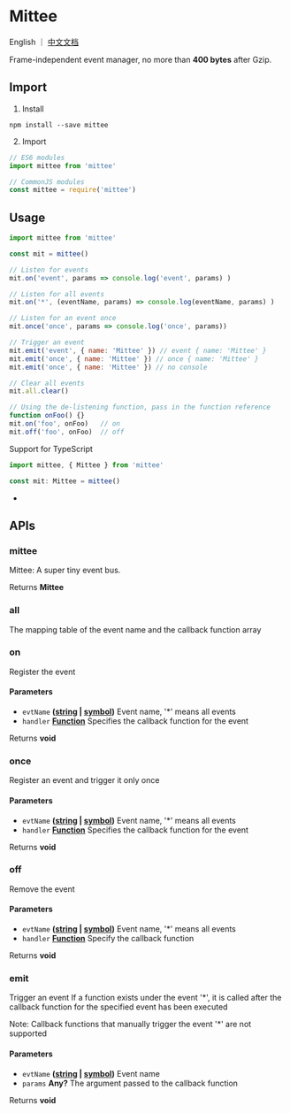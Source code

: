 # Mittee

English ｜ [中文文档](./README.zh-cn.md)

Frame-independent event manager, no more than **400 bytes** after Gzip.

## Import

1.  Install

```shell
npm install --save mittee
```

2.  Import

```javascript
// ES6 modules
import mittee from 'mittee'

// CommonJS modules
const mittee = require('mittee')
```

## Usage

```javascript
import mittee from 'mittee'

const mit = mittee()

// Listen for events
mit.on('event', params => console.log('event', params) )

// Listen for all events
mit.on('*', (eventName, params) => console.log(eventName, params) )

// Listen for an event once
mit.once('once', params => console.log('once', params))

// Trigger an event
mit.emit('event', { name: 'Mittee' }) // event { name: 'Mittee' }
mit.emit('once', { name: 'Mittee' }) // once { name: 'Mittee' }
mit.emit('once', { name: 'Mittee' }) // no console

// Clear all events
mit.all.clear()

// Using the de-listening function, pass in the function reference
function onFoo() {}
mit.on('foo', onFoo)   // on
mit.off('foo', onFoo)  // off
```

Support for TypeScript

```typescript
import mittee, { Mittee } from 'mittee'

const mit: Mittee = mittee()
```

-   

## APIs

<!-- Generated by documentation.js. Update this documentation by updating the source code. -->

### mittee

Mittee: A super tiny event bus.

Returns **Mittee** 

### all

The mapping table of the event name and the callback function array

### on

Register the event

#### Parameters

-   `evtName` **([string](https://developer.mozilla.org/docs/Web/JavaScript/Reference/Global_Objects/String) \| [symbol](https://developer.mozilla.org/docs/Web/JavaScript/Reference/Global_Objects/Symbol))** Event name, '\*' means all events
-   `handler` **[Function](https://developer.mozilla.org/docs/Web/JavaScript/Reference/Statements/function)** Specifies the callback function for the event

Returns **void** 

### once

Register an event and trigger it only once

#### Parameters

-   `evtName` **([string](https://developer.mozilla.org/docs/Web/JavaScript/Reference/Global_Objects/String) \| [symbol](https://developer.mozilla.org/docs/Web/JavaScript/Reference/Global_Objects/Symbol))** Event name, '\*' means all events
-   `handler` **[Function](https://developer.mozilla.org/docs/Web/JavaScript/Reference/Statements/function)** Specifies the callback function for the event

Returns **void** 

### off

Remove the event

#### Parameters

-   `evtName` **([string](https://developer.mozilla.org/docs/Web/JavaScript/Reference/Global_Objects/String) \| [symbol](https://developer.mozilla.org/docs/Web/JavaScript/Reference/Global_Objects/Symbol))** Event name, '\*' means all events
-   `handler` **[Function](https://developer.mozilla.org/docs/Web/JavaScript/Reference/Statements/function)** Specify the callback function

Returns **void** 

### emit

Trigger an event
If a function exists under the event '\*',
it is called after the callback function for the specified event has been executed

Note: Callback functions that manually trigger the event '\*' are not supported

#### Parameters

-   `evtName` **([string](https://developer.mozilla.org/docs/Web/JavaScript/Reference/Global_Objects/String) \| [symbol](https://developer.mozilla.org/docs/Web/JavaScript/Reference/Global_Objects/Symbol))** Event name
-   `params` **Any?** The argument passed to the callback function

Returns **void** 
